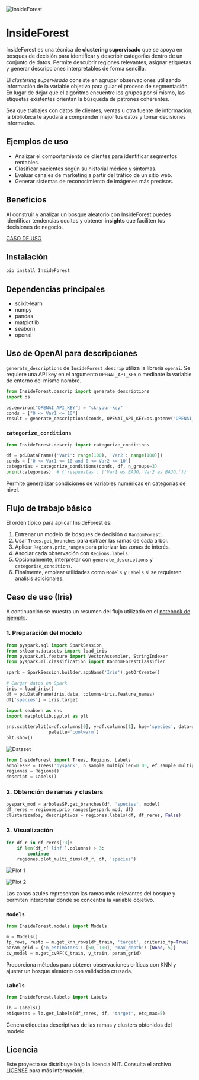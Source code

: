 ![InsideForest](./data/inside_f1_1.jpeg)

# InsideForest

InsideForest es una técnica de **clustering supervisado** que se apoya en bosques de decisión para identificar y describir categorías dentro de un conjunto de datos. Permite descubrir regiones relevantes, asignar etiquetas y generar descripciones interpretables de forma sencilla.

El *clustering supervisado* consiste en agrupar observaciones utilizando información de la variable objetivo para guiar el proceso de segmentación. En lugar de dejar que el algoritmo encuentre los grupos por sí mismo, las etiquetas existentes orientan la búsqueda de patrones coherentes.

Sea que trabajes con datos de clientes, ventas u otra fuente de información, la biblioteca te ayudará a comprender mejor tus datos y tomar decisiones informadas.

## Ejemplos de uso

- Analizar el comportamiento de clientes para identificar segmentos rentables.
- Clasificar pacientes según su historial médico y síntomas.
- Evaluar canales de marketing a partir del tráfico de un sitio web.
- Generar sistemas de reconocimiento de imágenes más precisos.

## Beneficios

Al construir y analizar un bosque aleatorio con InsideForest puedes identificar tendencias ocultas y obtener **insights** que faciliten tus decisiones de negocio.

[CASO DE USO](https://colab.research.google.com/drive/11VGeB0V6PLMlQ8Uhba91fJ4UN1Bfbs90?usp=sharing)

## Instalación

```bash
pip install InsideForest
```

## Dependencias principales
- scikit-learn
- numpy
- pandas
- matplotlib
- seaborn
- openai

## Uso de OpenAI para descripciones
`generate_descriptions` de `InsideForest.descrip` utiliza la librería `openai`. Se requiere una API key en el argumento `OPENAI_API_KEY` o mediante la variable de entorno del mismo nombre.

```python
from InsideForest.descrip import generate_descriptions
import os

os.environ["OPENAI_API_KEY"] = "sk-your-key"
conds = ["0 <= Var1 <= 10"]
result = generate_descriptions(conds, OPENAI_API_KEY=os.getenv("OPENAI_API_KEY"))
```

### `categorize_conditions`

```python
from InsideForest.descrip import categorize_conditions

df = pd.DataFrame({'Var1': range(100), 'Var2': range(100)})
conds = ['0 <= Var1 <= 10 and 0 <= Var2 <= 10']
categorias = categorize_conditions(conds, df, n_groups=3)
print(categorias)  # {'respuestas': ['Var1 es BAJO, Var2 es BAJO.']}
```

Permite generalizar condiciones de variables numéricas en categorías de nivel.


## Flujo de trabajo básico
El orden típico para aplicar InsideForest es:
1. Entrenar un modelo de bosques de decisión o `RandomForest`.
2. Usar `Trees.get_branches` para extraer las ramas de cada árbol.
3. Aplicar `Regions.prio_ranges` para priorizar las zonas de interés.
4. Asociar cada observación con `Regions.labels`.
5. Opcionalmente, interpretar con `generate_descriptions` y `categorize_conditions`.
6. Finalmente, emplear utilidades como `Models` y `Labels` si se requieren análisis adicionales.
## Caso de uso (Iris)
A continuación se muestra un resumen del flujo utilizado en el [notebook de ejemplo](https://colab.research.google.com/drive/11VGeB0V6PLMlQ8Uhba91fJ4UN1Bfbs90?usp=sharing).

### 1. Preparación del modelo

```python
from pyspark.sql import SparkSession
from sklearn.datasets import load_iris
from pyspark.ml.feature import VectorAssembler, StringIndexer
from pyspark.ml.classification import RandomForestClassifier

spark = SparkSession.builder.appName('Iris').getOrCreate()

# Cargar datos en Spark
iris = load_iris()
df = pd.DataFrame(iris.data, columns=iris.feature_names)
df['species'] = iris.target
```

```python
import seaborn as sns
import matplotlib.pyplot as plt

sns.scatterplot(x=df.columns[0], y=df.columns[1], hue='species', data=df,
                palette='coolwarm')
plt.show()
```

![Dataset](./data/iris_ds.png)

```python
from InsideForest import Trees, Regions, Labels
arbolesSP = Trees('pyspark', n_sample_multiplier=0.05, ef_sample_multiplier=10)
regiones = Regions()
descript = Labels()
```

### 2. Obtención de ramas y clusters

```python
pyspark_mod = arbolesSP.get_branches(df, 'species', model)
df_reres = regiones.prio_ranges(pyspark_mod, df)
clusterizados, descriptivos = regiones.labels(df, df_reres, False)
```

### 3. Visualización

```python
for df_r in df_reres[:3]:
    if len(df_r['linf'].columns) > 3:
        continue
    regiones.plot_multi_dims(df_r, df, 'species')
```

![Plot 1](./data/plot_1.png)

![Plot 2](./data/plot_2.png)

Las zonas azules representan las ramas más relevantes del bosque y permiten interpretar dónde se concentra la variable objetivo.

### `Models`

```python
from InsideForest.models import Models

m = Models()
fp_rows, resto = m.get_knn_rows(df_train, 'target', criterio_fp=True)
param_grid = {'n_estimators': [50, 100], 'max_depth': [None, 5]}
cv_model = m.get_cvRF(X_train, y_train, param_grid)
```

Proporciona métodos para obtener observaciones críticas con KNN y ajustar un bosque aleatorio con validación cruzada.

### `Labels`

```python
from InsideForest.labels import Labels

lb = Labels()
etiquetas = lb.get_labels(df_reres, df, 'target', etq_max=5)
```

Genera etiquetas descriptivas de las ramas y clusters obtenidos del modelo.

## Licencia

Este proyecto se distribuye bajo la licencia MIT. Consulta el archivo [LICENSE](LICENSE) para más información.
